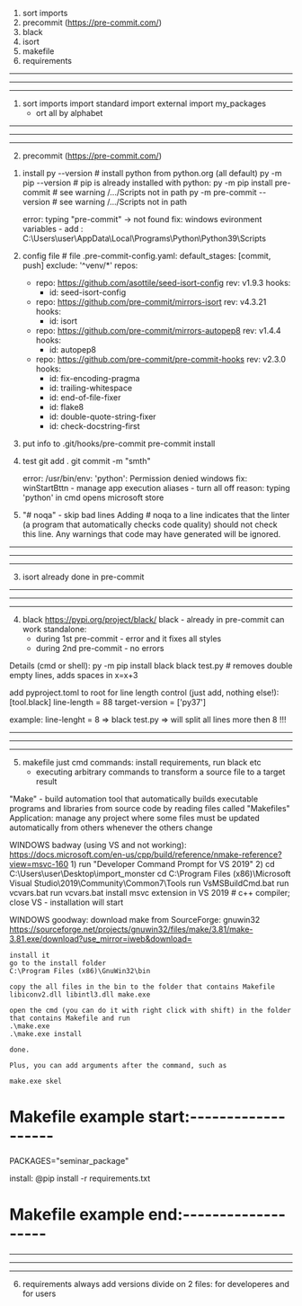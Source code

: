 1) sort imports
2) precommit (https://pre-commit.com/)
4) black
3) isort
5) makefile
6) requirements

-----------------------------------------------------------
-----------------------------------------------------------
-----------------------------------------------------------
1) sort imports
	import standard
	import external
	import my_packages
	* ort all by alphabet


-----------------------------------------------------------
-----------------------------------------------------------
-----------------------------------------------------------
2) precommit (https://pre-commit.com/)

1. install
	py --version # install python from python.org (all default)
	py -m pip --version  # pip is already installed with python:
	py -m pip install pre-commit # see warning /.../Scripts not in path
	py -m pre-commit --version # see warning /.../Scripts not in path

	error: typing "pre-commit" -> not found
	fix: windows evironment variables - add :
		C:\Users\user\AppData\Local\Programs\Python\Python39\Scripts

2. config file # file .pre-commit-config.yaml:
	default_stages: [commit, push]
	exclude: '^venv/*'
	repos:
	  - repo: https://github.com/asottile/seed-isort-config
	    rev: v1.9.3
	    hooks:
	      - id: seed-isort-config
	  - repo: https://github.com/pre-commit/mirrors-isort
	    rev: v4.3.21
	    hooks:
	      - id: isort
	  - repo: https://github.com/pre-commit/mirrors-autopep8
	    rev: v1.4.4
	    hooks:
	      - id: autopep8
	  - repo: https://github.com/pre-commit/pre-commit-hooks
	    rev: v2.3.0
	    hooks:
	      - id: fix-encoding-pragma
	      - id: trailing-whitespace
	      - id: end-of-file-fixer
	      - id: flake8
	      - id: double-quote-string-fixer
	      - id: check-docstring-first

3. put info to .git/hooks/pre-commit
	pre-commit install

4. test
	git add .
	git commit -m "smth"

	error: /usr/bin/env: 'python': Permission denied windows
	fix: winStartBttn - manage app execution aliases - turn all off
	reason: typing 'python' in cmd opens microsoft store
5. "# noqa" - skip bad lines
Adding # noqa to a line indicates that the linter (a program that automatically checks code quality) should not check this line. Any warnings that code may have generated will be ignored.

-----------------------------------------------------------
-----------------------------------------------------------
-----------------------------------------------------------
3) isort
	already done in pre-commit

-----------------------------------------------------------
-----------------------------------------------------------
-----------------------------------------------------------
4) black
	https://pypi.org/project/black/
	black - already in pre-commit
	can work standalone:
	- during 1st pre-commit - error and it fixes all styles
	- during 2nd pre-commit - no errors

Details (cmd or shell):
py -m pip install black
black test.py # removes double empty lines, adds spaces in x=x+3



add pyproject.toml to root for line length control (just add, nothing else!):
[tool.black]
line-length = 88
target-version = ['py37']

example: line-lenght = 8  => black test.py => will split all lines more then 8 !!!



-----------------------------------------------------------
-----------------------------------------------------------
-----------------------------------------------------------
5) makefile
	just cmd commands: install requirements, run black etc
	* executing arbitrary commands to transform a source file to a target result

 "Make" - build automation tool that automatically builds executable programs
 	and libraries from source code by reading files called "Makefiles"
 Application:
 	manage any project where some files must be updated automatically from others whenever the others change

WINDOWS badway (using VS and not working):
	https://docs.microsoft.com/en-us/cpp/build/reference/nmake-reference?view=msvc-160
	1) run "Developer Command Prompt for VS 2019"
	2)
	cd C:\Users\user\Desktop\import_monster
	cd C:\Program Files (x86)\Microsoft Visual Studio\2019\Community\Common7\Tools
	run VsMSBuildCmd.bat
	run vcvars.bat
	run vcvars.bat
	install msvc extension in VS 2019 # c++ compiler; close VS - installation will start

WINDOWS goodway:
	download make from SourceForge: gnuwin32
	https://sourceforge.net/projects/gnuwin32/files/make/3.81/make-3.81.exe/download?use_mirror=iweb&download=

	install it
	go to the install folder
	C:\Program Files (x86)\GnuWin32\bin

	copy the all files in the bin to the folder that contains Makefile
	libiconv2.dll libintl3.dll make.exe

	open the cmd (you can do it with right click with shift) in the folder that contains Makefile and run
	.\make.exe
	.\make.exe install

	done.

	Plus, you can add arguments after the command, such as

	make.exe skel

# Makefile example start:-------------------
PACKAGES="seminar_package"

install:
	@pip install -r requirements.txt
# Makefile example end:-------------------



-----------------------------------------------------------
-----------------------------------------------------------
-----------------------------------------------------------
6) requirements
	always add versions
	divide on 2 files: for developeres and for users
